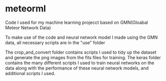 # meteorml
Code I used for my machine learning projecct based on GMN(Gloabal Meteor Network Data)

To make use of the code and neural network model I made using the GMN data, all necessary scripts are in the "use" folder

The crop_and_convert folder contains scripts I used to tidy up the dataset and generate the png images from the fits files for training.
The keras folder contains the many different scripts I used to train neural networks on the data along with the performance of these neural network models, and additional scripts I used.
